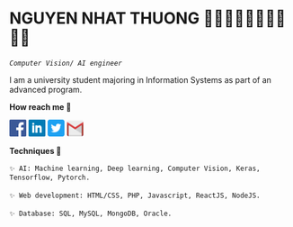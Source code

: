 # NGUYEN NHAT THUONG 👋🏻👋🏻👋🏻👋🏻👋🏻
*`Computer Vision/ AI engineer`*

I am a university student majoring in Information Systems as part of an advanced program.
	
<space><space>
**How reach me 📩**
<p align="left">
    	<code><a href="https://www.facebook.com/zu.itpc/"><img width="30px" src="./images/facebook.png" title="Facebook"/></a></code>
	<code><a href="https://www.linkedin.com/in/thưởng-nguyễn-315184207/"><img width="30px" src="./images/linkedin.png" title="Linkedin"/></a></code>
	<code><a href="https://twitter.com/ThngNgu93664987"><img width="30px" src="./images/twitter.png" title="Twitter"/></a></code>
	<code><a href="mailto:nguyennhatthuong.it.pch@gmail.com"><img width="30px" src="./images/gmail.png" title="Gmail"/></a></code>
 </p>

**Techniques 🤖**

	✨ AI: Machine learning, Deep learning, Computer Vision, Keras, Tensorflow, Pytorch. 
 
  	✨ Web development: HTML/CSS, PHP, Javascript, ReactJS, NodeJS.

	✨ Database: SQL, MySQL, MongoDB, Oracle.
 






